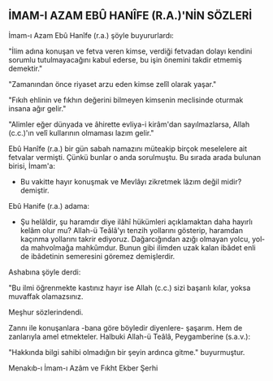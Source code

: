 ## İMAM-I AZAM EBÛ HANÎFE (R.A.)'NİN SÖZLERİ

İmam-ı Azam Ebû Hanîfe (r.a.) şöyle buyururlardı:

"İlim adına konuşan ve fetva veren kimse, verdiği fet­vadan dolayı kendini sorumlu tutulmayacağını kabul ederse, bu işin önemini takdir etmemiş demektir."

"Zamanından önce riyaset arzu eden kimse zelîl ola­rak yaşar."

"Fıkıh ehlinin ve fıkhın değerini bilmeyen kimsenin meclisinde oturmak insana ağır gelir."

"Alimler eğer dünyada ve âhirette evliya-i kirâm'dan sayılmazlarsa, Allah (c.c.)'ın velî kullarının olmaması la­zım gelir."

Ebû Hanîfe (r.a.) bir gün sabah namazını müteakip birçok meselelere ait fetvalar vermişti. Çünkü bunlar o anda sorulmuştu. Bu sırada arada bulunan birisi, İmam'a:

- Bu vakitte hayır konuşmak ve Mevlâyı zikretmek lâzım değil midir? demiştir.

Ebû Hanife (r.a.) adama:

- Şu helâldir, şu haramdır diye ilâhî hükümleri açık­lamaktan daha hayırlı kelâm olur mu? Allah-ü Teâlâ'yı tenzih yollarını gösterip, haramdan kaçınma yollarını takrir ediyoruz. Dağarcığından azığı olmayan yolcu, yol­da mahvolmağa mahkûmdur. Bunun gibi ilimden uzak kalan ibâdet enli de ibâdetinin semeresini göremez de­mişlerdir.

Ashabına şöyle derdi:

"Bu ilmi öğrenmekte kastınız hayır ise Allah (c.c.) sizi başarılı kılar, yoksa muvaffak olamazsınız.

Meşhur sözlerindendi.

Zannı ile konuşanlara -bana göre böyledir diyenlere- şaşarım. Hem de zanlarıyla amel etmekteler. Halbuki Al­lah-ü Teâlâ, Peygamberine (s.a.v.):

"Hakkında bilgi sahibi olmadığın bir şeyin ardınca gitme." buyurmuştur.

Menakıb-ı İmam-ı Azâm ve Fıkht Ekber Şerhi
